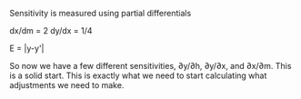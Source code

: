 Sensitivity is measured using partial differentials

dx/dm = 2
dy/dx = 1/4

E = |y-y'|

So now we have a few different sensitivities, ∂y/∂h, ∂y/∂x, and ∂x/∂m. This is a solid start. This is exactly what we need to start calculating what adjustments we need to make.


